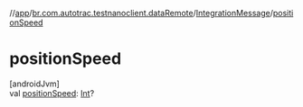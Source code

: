 //[app](../../../index.md)/[br.com.autotrac.testnanoclient.dataRemote](../index.md)/[IntegrationMessage](index.md)/[positionSpeed](position-speed.md)

# positionSpeed

[androidJvm]\
val [positionSpeed](position-speed.md): [Int](https://kotlinlang.org/api/latest/jvm/stdlib/kotlin/-int/index.html)?
